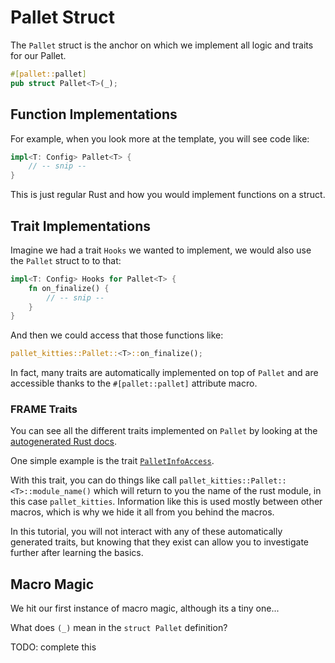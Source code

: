# Pallet Struct

The `Pallet` struct is the anchor on which we implement all logic and traits for our Pallet.

```rust
#[pallet::pallet]
pub struct Pallet<T>(_);
```

## Function Implementations

For example, when you look more at the template, you will see code like:

```rust
impl<T: Config> Pallet<T> {
	// -- snip --
}
```

This is just regular Rust and how you would implement functions on a struct.

## Trait Implementations

Imagine we had a trait `Hooks` we wanted to implement, we would also use the `Pallet` struct to to that:

```rust
impl<T: Config> Hooks for Pallet<T> {
	fn on_finalize() {
		// -- snip --
	}
}
```

And then we could access that those functions like:

```rust
pallet_kitties::Pallet::<T>::on_finalize();
```

In fact, many traits are automatically implemented on top of `Pallet` and are accessible thanks to the `#[pallet::pallet]` attribute macro.

### FRAME Traits

You can see all the different traits implemented on `Pallet` by looking at the [autogenerated Rust docs](https://docs.rs/pallet-sudo/latest/pallet_sudo/pallet/struct.Pallet.html#trait-implementations).

One simple example is the trait [`PalletInfoAccess`](https://docs.rs/frame-support/37.0.0/frame_support/traits/trait.PalletInfoAccess.html).

With this trait, you can do things like call `pallet_kitties::Pallet::<T>::module_name()` which will return to you the name of the rust module, in this case `pallet_kitties`. Information like this is used mostly between other macros, which is why we hide it all from you behind the macros.

In this tutorial, you will not interact with any of these automatically generated traits, but knowing that they exist can allow you to investigate further after learning the basics.

## Macro Magic

We hit our first instance of macro magic, although its a tiny one...

What does `(_)` mean in the `struct Pallet` definition?

TODO: complete this

